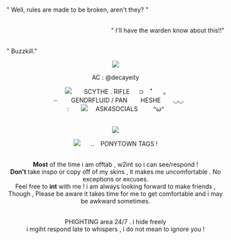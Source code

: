 <br/>" Well, rules are made to be broken, aren't they? "
<p align="right">
<br/>" I'll have the warden know about this!!"
<p align="left">
<br/>" Buzzkill."
<p align="center"> 
<img src="https://media.discordapp.net/attachments/984604149897367562/1220386471811350568/171103314027118073.png?ex=660ec078&is=65fc4b78&hm=9fe6fae04b1d4cfc7ff81f4cc1e402206d0baa750cbdf135184776d1d11e18b1&=&format=webp&quality=lossless&width=545&height=430">
<p align="center"> 
AC : @decayeity
<p align="center"> 
<img src="https://64.media.tumblr.com/11ca4caa4d3d1de48933395e66c2de08/65cbae88d830cf89-ea/s75x75_c1/80495fd49ae3fa2d47fda074fced39423c6b52f3.gifv">⠀ ⠀   SCYTHE . RIFLE⠀⠀⊃　ꜜ⠀⠀ ｡
<br/> ⠀ ┈ ⠀ 　GENDRFLUID / PAN⠀⠀⠀HESHE⠀ 　◡◡ 　 
<br/>:⠀ ⠀     <img src="https://caterpie.crd.co/assets/images/gallery28/8d255199.gif?v=40b16407"> 　ASK4SOCIALS 　 　^⍵^
<p align="center">   
<br/> <img src="https://camo.githubusercontent.com/6a148cd1eec609dc67464610041a813b3731fcf379d6860ecd2c6ba34c2341b0/68747470733a2f2f692e696d6775722e636f6d2f576b346b3432592e676966">

<p align="center"> 
<img src="https://goldenkamuy.crd.co/assets/images/gallery22/49026a90.gif?v=53e72adc">⠀⠀  ..⠀  PONYTOWN TAGS !

<p align="center"> 
<br/><b>Most</b> of the time i am offtab , w2int so i can see/respond !
<br/><b>Don't</b> take inspo or copy off of my skins , it makes me uncomfortable . No exceptions or excuses.
<br/> Feel free to <b>int</b> with me ! i am always looking forward to make friends , Though , Please be aware it takes time for me to get comfortable and i may be awkward sometimes.

<p align="center"> 
<br/> PHIGHTING area 24/7 . i hide freely 
<br/> i mgiht respond late to whispers , i do not mean to ignore you !

